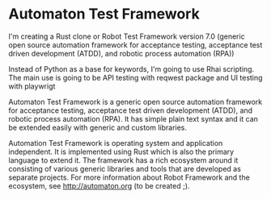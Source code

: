 # Automaton Test Framework

I'm creating a Rust clone or Robot Test Framework version 7.0 (generic open source automation framework for 
acceptance testing, acceptance test driven development (ATDD), and robotic process automation (RPA))

Instead of Python as a base for keywords, I'm going to use Rhai scripting.
The main use is going to be API testing with reqwest package and UI testing with playwrigt

Automaton Test Framework is a generic open source automation framework for acceptance testing, acceptance test driven 
development (ATDD), and robotic process automation (RPA). It has simple plain text syntax and it can be extended easily 
with generic and custom libraries.

Automation Test Framework is operating system and application independent. It is implemented using Rust which is also 
the primary language to extend it. The framework has a rich ecosystem around it consisting of various generic libraries 
and tools that are developed as separate projects. For more information about Robot Framework and the ecosystem, 
see http://automaton.org (to be created ;).
